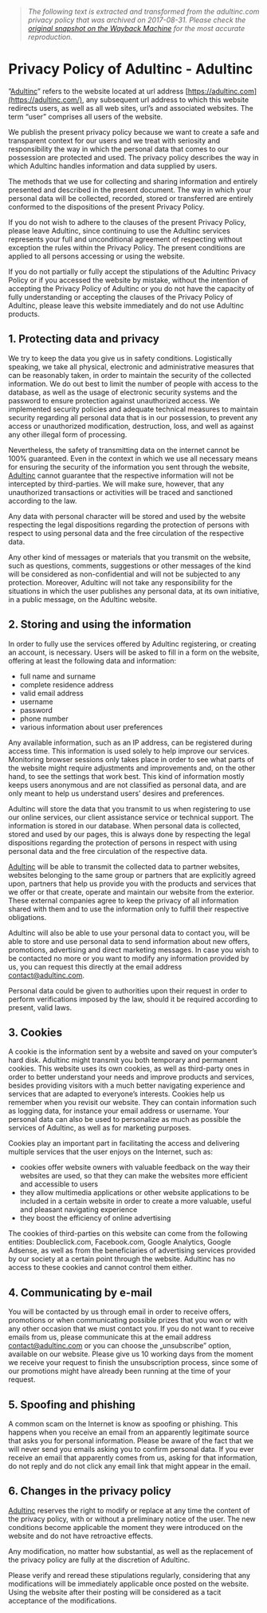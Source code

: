 > *The following text is extracted and transformed from the adultinc.com privacy policy that was archived on 2017-08-31. Please check the [original snapshot on the Wayback Machine](https://web.archive.org/web/20170831100400id_/https%3A//adultinc.com/privacy-policy-adultinc) for the most accurate reproduction.*

# Privacy Policy of Adultinc - Adultinc

”[Adultinc](https://adultinc.com/)” refers to the website located at url address [https://adultinc.com](https://adultinc.com/), any subsequent url address to which this website redirects users, as well as all web sites, url’s and associated websites. The term “user” comprises all users of the website.

We publish the present privacy policy because we want to create a safe and transparent context for our users and we treat with seriosity and responsibility the way in which the personal data that comes to our possession are protected and used. The privacy policy describes the way in which Adultinc handles information and data supplied by users.

The methods that we use for collecting and sharing information and entirely presented and described in the present document. The way in which your personal data will be collected, recorded, stored or transferred are entirely conformed to the dispositions of the present Privacy Policy.

If you do not wish to adhere to the clauses of the present Privacy Policy, please leave Adultinc, since continuing to use the Adultinc services represents your full and unconditional agreement of respecting without exception the rules within the Privacy Policy. The present conditions are applied to all persons accessing or using the website.

If you do not partially or fully accept the stipulations of the Adultinc Privacy Policy or if you accessed the website by mistake, without the intention of accepting the Privacy Policy of Adultinc or you do not have the capacity of fully understanding or accepting the clauses of the Privacy Policy of Adultinc, please leave this website immediately and do not use Adultinc products.

## 1\. Protecting data and privacy

We try to keep the data you give us in safety conditions. Logistically speaking, we take all physical, electronic and administrative measures that can be reasonably taken, in order to maintain the security of the collected information. We do out best to limit the number of people with access to the database, as well as the usage of electronic security systems and the password to ensure protection against unauthorized access. We implemented security policies and adequate technical measures to maintain security regarding all personal data that is in our possession, to prevent any access or unauthorized modification, destruction, loss, and well as against any other illegal form of processing.

Nevertheless, the safety of transmitting data on the internet cannot be 100% guaranteed. Even in the context in which we use all necessary means for ensuring the security of the information you sent through the website, [Adultinc](https://adultinc.com/) cannot guarantee that the respective information will not be intercepted by third-parties. We will make sure, however, that any unauthorized transactions or activities will be traced and sanctioned according to the law.

Any data with personal character will be stored and used by the website respecting the legal dispositions regarding the protection of persons with respect to using personal data and the free circulation of the respective data.

Any other kind of messages or materials that you transmit on the website, such as questions, comments, suggestions or other messages of the kind will be considered as non-confidential and will not be subjected to any protection. Moreover, Adultinc will not take any responsibility for the situations in which the user publishes any personal data, at its own initiative, in a public message, on the Adultinc website.

## 2\. Storing and using the information

In order to fully use the services offered by Adultinc registering, or creating an account, is necessary. Users will be asked to fill in a form on the website, offering at least the following data and information:

  * full name and surname
  * complete residence address
  * valid email address
  * username
  * password
  * phone number
  * various information about user preferences



Any available information, such as an IP address, can be registered during access time. This information is used solely to help improve our services. Monitoring browser sessions only takes place in order to see what parts of the website might require adjustments and improvements and, on the other hand, to see the settings that work best. This kind of information mostly keeps users anonymous and are not classified as personal data, and are only meant to help us understand users’ desires and preferences.

Adultinc will store the data that you transmit to us when registering to use our online services, our client assistance service or technical support. The information is stored in our database. When personal data is collected, stored and used by our pages, this is always done by respecting the legal dispositions regarding the protection of persons in respect with using personal data and the free circulation of the respective data.

[Adultinc](https://adultinc.com/) will be able to transmit the collected data to partner websites, websites belonging to the same group or partners that are explicitly agreed upon, partners that help us provide you with the products and services that we offer or that create, operate and maintain our website from the exterior. These external companies agree to keep the privacy of all information shared with them and to use the information only to fulfill their respective obligations.

Adultinc will also be able to use your personal data to contact you, will be able to store and use personal data to send information about new offers, promotions, advertising and direct marketing messages. In case you wish to be contacted no more or you want to modify any information provided by us, you can request this directly at the email address contact@adultinc.com.

Personal data could be given to authorities upon their request in order to perform verifications imposed by the law, should it be required according to present, valid laws.

## 3\. Cookies

A cookie is the information sent by a website and saved on your computer’s hard disk. Adultinc might transmit you both temporary and permanent cookies. This website uses its own cookies, as well as third-party ones in order to better understand your needs and improve products and services, besides providing visitors with a much better navigating experience and services that are adapted to everyone’s interests. Cookies help us remember when you revisit our website. They can contain information such as logging data, for instance your email address or username. Your personal data can also be used to personalize as much as possible the services of Adultinc, as well as for marketing purposes.

Cookies play an important part in facilitating the access and delivering multiple services that the user enjoys on the Internet, such as:

  * cookies offer website owners with valuable feedback on the way their websites are used, so that they can make the websites more efficient and accessible to users
  * they allow multimedia applications or other website applications to be included in a certain website in order to create a more valuable, useful and pleasant navigating experience
  * they boost the efficiency of online advertising



The cookies of third-parties on this website can come from the following entities: Doubleclick.com, Facebook.com, Google Analytics, Google Adsense, as well as from the beneficiaries of advertising services provided by our society at a certain point through the website. Adultinc has no access to these cookies and cannot control them either.

## 4\. Communicating by e-mail

You will be contacted by us through email in order to receive offers, promotions or when communicating possible prizes that you won or with any other occasion that we must contact you. If you do not want to receive emails from us, please communicate this at the email address [contact@adultinc.com](mailto:contact@adultinc.com) or you can choose the „unsubscribe” option, available on our website. Please give us 10 working days from the moment we receive your request to finish the unsubscription process, since some of our promotions might have already been running at the time of your request.

## 5\. Spoofing and phishing

A common scam on the Internet is know as spoofing or phishing. This happens when you receive an email from an apparently legitimate source that asks you for personal information. Please be aware of the fact that we will never send you emails asking you to confirm personal data. If you ever receive an email that apparently comes from us, asking for that information, do not reply and do not click any email link that might appear in the email.

## 6\. Changes in the privacy policy

[Adultinc](https://adultinc.com/) reserves the right to modify or replace at any time the content of the privacy policy, with or without a preliminary notice of the user. The new conditions become applicable the moment they were introduced on the website and do not have retroactive effects.

Any modification, no matter how substantial, as well as the replacement of the privacy policy are fully at the discretion of Adultinc.

Please verify and reread these stipulations regularly, considering that any modifications will be immediately applicable once posted on the website. Using the website after their posting will be considered as a tacit acceptance of the modifications.
